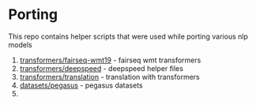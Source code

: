 # Porting

This repo contains helper scripts that were used while porting various nlp models

1. [transformers/fairseq-wmt19](./transformers/fairseq-wmt19/) - fairseq wmt transformers
2. [transformers/deepspeed](transformers/deepspeed) - deepspeed helper files
3. [transformers/translation](transformers/translation) - translation with transformers
4. [datasets/pegasus](./datasets/pegasus/) - pegasus datasets
5. 




